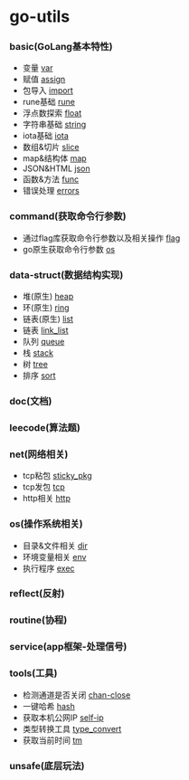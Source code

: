 # go-utils

### basic(GoLang基本特性)

- 变量 [var](./basic/L-var)
- 赋值 [assign](./basic/L-assign)
- 包导入 [import](./basic/L-import)
- rune基础 [rune](./basic/L-rune)
- 浮点数探索 [float](./basic/L-float)
- 字符串基础 [string](./basic/L-string)
- iota基础 [iota](./basic/L-iota)
- 数组&切片 [slice](./basic/L-slice)
- map&结构体 [map](./basic/L-map)
- JSON&HTML [json](./basic/L-json)
- 函数&方法 [func](./basic/L-function)
- 错误处理 [errors](./basic/L-errors)

### command(获取命令行参数)

- 通过flag库获取命令行参数以及相关操作 [flag](./command/flag/)
- go原生获取命令行参数 [os](./command/os)

### data-struct(数据结构实现)

- 堆(原生) [heap](./data_struct/heap)
- 环(原生) [ring](./data_struct/ring)
- 链表(原生) [list](./data_struct/list)
- 链表 [link_list](./data_struct/link_list)
- 队列 [queue](./data_struct/link_list)
- 栈 [stack](./data_struct/stack)
- 树 [tree](./data_struct/tree)
- 排序 [sort](./data_struct/sort)

### doc(文档)

### leecode(算法题)

### net(网络相关)

- tcp粘包 [sticky_pkg](./net/sticky_pkg)
- tcp发包 [tcp](./net/tcp)
- http相关 [http](./net/http)

### os(操作系统相关)

- 目录&文件相关 [dir](./os/dir)
- 环境变量相关 [env](./os/env)
- 执行程序 [exec](./os/exec)

### reflect(反射)

### routine(协程)

### service(app框架-处理信号)

### tools(工具)

- 检测通道是否关闭 [chan-close](./tools/chan-close)
- 一键哈希 [hash](./tools/hash)
- 获取本机公网IP [self-ip](./tools/self-ip)
- 类型转换工具 [type_convert](./tools/type_convert)
- 获取当前时间 [tm](./tools/tm)

### unsafe(底层玩法)